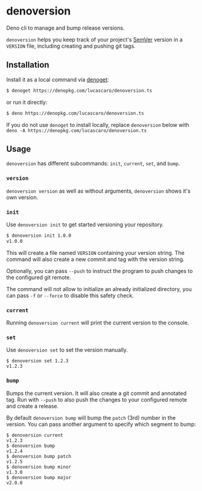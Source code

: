 # denoversion

Deno cli to manage and bump release versions.

`denoversion` helps you keep track of your project's [SemVer](https://semver.org/) version in a `VERSION` file, including creating and pushing git tags.

## Installation

Install it as a local command via [denoget](https://github.com/syumai/deno-libs/tree/master/denoget):

```bash
$ denoget https://denopkg.com/lucascaro/denoversion.ts
```

or run it directly:

```bash
$ deno https://denopkg.com/lucascaro/denoversion.ts
```

If you do not use `denoget` to install locally, replace `denoversion` below with `deno -A https://denopkg.com/lucascaro/denoversion.ts`

## Usage

`denoversion` has different subcommands: `init`, `current`, `set`, and `bump`.

### `version`

`denoversion version` as well as without arguments, `denoversion` shows it's own version.

### `init`

Use `denoversion init` to get started versioning your repository.

```bash
$ denoversion init 1.0.0
v1.0.0
```

This will create a file named `VERSION` containing your version string. The command will also create a new commit and tag with the version string.

Optionally, you can pass `--push` to instruct the program to push changes to the configured git remote.

The command will not allow to initialize an already initialized directory, you can pass `-f` or `--force` to disable this safety check.

### `current`

Running `denoversion current` will print the current version to the console.

### `set`

Use `denoversion set` to set the version manually.

```
$ denoversion set 1.2.3
v1.2.3
```

### `bump`

Bumps the current version. It will also create a git commit and annotated tag. Run with `--push` to also push the changes to your configured remote and create a release.

By default `denoversion bump` will bump the `patch` (3rd) number in the version. You can pass another argument to specify which segment to bump:

```
$ denoversion current
v1.2.3
$ denoversion bump
v1.2.4
$ denoversion bump patch
v1.2.5
$ denoversion bump minor
v1.3.0
$ denoversion bump major
v2.0.0
```
